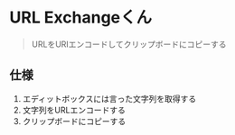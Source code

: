 # URL Exchangeくん
> URLをURIエンコードしてクリップボードにコピーする

## 仕様
1. エディットボックスには言った文字列を取得する
2. 文字列をURLエンコードする
3. クリップボードにコピーする
